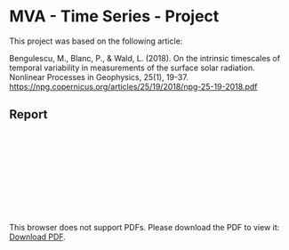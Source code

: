 # MVA - Time Series - Project

This project was based on the following article:

Bengulescu, M., Blanc, P., & Wald, L. (2018). On the intrinsic timescales of temporal variability in measurements of the surface solar radiation. Nonlinear Processes in Geophysics, 25(1), 19-37.
https://npg.copernicus.org/articles/25/19/2018/npg-25-19-2018.pdf

## Report

<object data="https://npg.copernicus.org/articles/25/19/2018/npg-25-19-2018.pdf" type="application/pdf" width="700px" height="700px">
    <embed src="https://npg.copernicus.org/articles/25/19/2018/npg-25-19-2018.pdf">
        <p>This browser does not support PDFs. Please download the PDF to view it: <a href="https://npg.copernicus.org/articles/25/19/2018/npg-25-19-2018.pdf">Download PDF</a>.</p>
    </embed>
</object>
